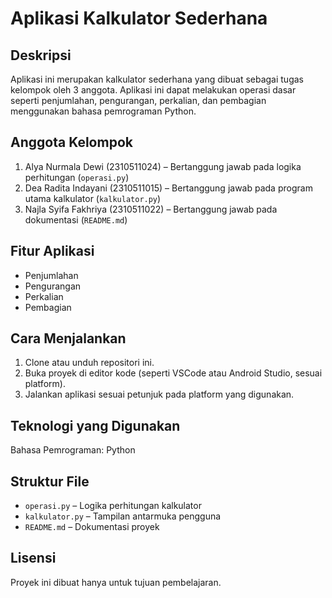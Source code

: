 # Aplikasi Kalkulator Sederhana

## Deskripsi
Aplikasi ini merupakan kalkulator sederhana yang dibuat sebagai tugas kelompok oleh 3 anggota. Aplikasi ini dapat melakukan operasi dasar seperti penjumlahan, pengurangan, perkalian, dan pembagian menggunakan bahasa pemrograman Python.

## Anggota Kelompok
1. Alya Nurmala Dewi (2310511024) – Bertanggung jawab pada logika perhitungan (`operasi.py`)
2. Dea Radita Indayani (2310511015) – Bertanggung jawab pada program utama kalkulator (`kalkulator.py`)
3. Najla Syifa Fakhriya (2310511022) – Bertanggung jawab pada dokumentasi (`README.md`)

## Fitur Aplikasi
- Penjumlahan
- Pengurangan
- Perkalian
- Pembagian

## Cara Menjalankan
1. Clone atau unduh repositori ini.
2. Buka proyek di editor kode (seperti VSCode atau Android Studio, sesuai platform).
3. Jalankan aplikasi sesuai petunjuk pada platform yang digunakan.

## Teknologi yang Digunakan
Bahasa Pemrograman: Python

## Struktur File
- `operasi.py` – Logika perhitungan kalkulator
- `kalkulator.py` – Tampilan antarmuka pengguna
- `README.md` – Dokumentasi proyek

## Lisensi
Proyek ini dibuat hanya untuk tujuan pembelajaran.
